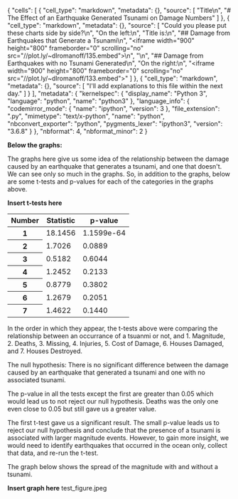 {
 "cells": [
  {
   "cell_type": "markdown",
   "metadata": {},
   "source": [
    "Title\n",
    "# The Effect of an Earthquake Generated Tsunami on Damage Numbers"
   ]
  },
  {
   "cell_type": "markdown",
   "metadata": {},
   "source": [
    "Could you please put these charts side by side?\n",
    "On the left:\n",
    "Title is:\n",
    "## Damage from Earthquakes that Generate a Tsunami\n",
    "<iframe width=\"900\" height=\"800\" frameborder=\"0\" scrolling=\"no\" src=\"//plot.ly/~dlromanoff/135.embed\"></iframe>\n",
    "\n",
    "## Damage from Earthquakes with no Tsunami Generated\n",
    "On the right:\n",
    "<iframe width=\"900\" height=\"800\" frameborder=\"0\" scrolling=\"no\" src=\"//plot.ly/~dlromanoff/133.embed\"></iframe>"
   ]
  },
  {
   "cell_type": "markdown",
   "metadata": {},
   "source": [
    "I'll add explanations to this file within the next day."
   ]
  }
 ],
 "metadata": {
  "kernelspec": {
   "display_name": "Python 3",
   "language": "python",
   "name": "python3"
  },
  "language_info": {
   "codemirror_mode": {
    "name": "ipython",
    "version": 3
   },
   "file_extension": ".py",
   "mimetype": "text/x-python",
   "name": "python",
   "nbconvert_exporter": "python",
   "pygments_lexer": "ipython3",
   "version": "3.6.8"
  }
 },
 "nbformat": 4,
 "nbformat_minor": 2
}

**Below the graphs:**

The graphs here give us some idea of the relationship between the damage caused by an earthquake that generates a tsunami, and one that doesn't. We can see only so much in the graphs. So, in addition to the graphs, below are some t-tests and p-values for each of the categories in the graphs above.

**Insert t-tests here**
<table class="table">
  <thead>
    <tr>
      <th scope="col">Number</th>
      <th scope="col">Statistic</th>
      <th scope="col">p-value</th>
    </tr>
  </thead>
  <tbody>
    <tr>
      <th scope="row">1</th>
      <td>18.1456</td>
      <td>1.1599e-64</td>
    </tr>
    <tr>
      <th scope="row">2</th>
      <td>1.7026</td>
      <td>0.0889</td>
    </tr>
    <tr>
      <th scope="row">3</th>
      <td>0.5182</td>
      <td>0.6044</td>
    </tr>
    <tr>
      <th scope="row">4</th>
      <td>1.2452</td>
      <td>0.2133</td>
    </tr>
    <tr>
      <th scope="row">5</th>
      <td>0.8779</td>
      <td>0.3802</td>
    </tr>
    <tr>
      <th scope="row">6</th>
      <td>1.2679</td>
      <td>0.2051</td>
    </tr>
    <tr>
      <th scope="row">7</th>
      <td>1.4622</td>
      <td>0.1440</td>
    </tr>
  </tbody>
</table>

In the order in which they appear, the t-tests above were comparing the relationship between an occurrance of a tsuanmi or not, and 1. Magnitude, 2. Deaths, 3. Missing, 4. Injuries, 5. Cost of Damage, 6. Houses Damaged, and 7. Houses Destroyed.

The null hypothesis: There is no significant difference between the damage caused by an earthquake that generated a tsunami and one with no associated tsunami.
 
 The p-value in all the tests except the first are greater than 0.05 which would lead us to not reject our null hypothesis. Deaths was the only one even close to 0.05 but still gave us a greater value.

The first t-test gave us a significant result. The small p-value leads us to reject our null hypothesis and conclude that the presence of a tsunami is associated with larger magnitude events. However, to gain more insight, we would need to identify earthquakes that occurred in the ocean only, collect that data, and re-run the t-test.

 The graph below shows the spread of the magnitude with and without a tsunami. 

 **Insert graph here**
 test_figure.jpeg